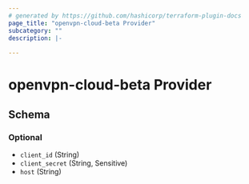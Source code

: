 ```yaml
---
# generated by https://github.com/hashicorp/terraform-plugin-docs
page_title: "openvpn-cloud-beta Provider"
subcategory: ""
description: |-
  
---
```


# openvpn-cloud-beta Provider





<!-- schema generated by tfplugindocs -->
## Schema

### Optional

- `client_id` (String)
- `client_secret` (String, Sensitive)
- `host` (String)
